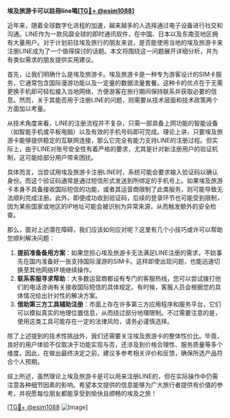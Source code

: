 **埃及旅游卡可以註冊line嗎[[TG💪+ @esim1088](https://t.me/s/esim1088)]**

近年来，随着全球数字化进程的加速，越来越多的人选择通过电子设备进行社交和沟通。LINE作为一款风靡全球的即时通讯软件，在中国、日本以及东南亚地区拥有大量用户。对于计划前往埃及旅行的朋友来说，是否能使用当地的埃及旅游卡来注册LINE成为了一个值得探讨的话题。本文将围绕这一问题展开详细分析，并为有类似需求的朋友提供实用建议。

首先，让我们明确什么是埃及旅游卡。埃及旅游卡是一种专为游客设计的SIM卡服务，它通常包含国际漫游功能以及一定量的数据流量套餐。这种卡的优点在于无需更换手机即可轻松接入当地网络，方便游客在旅行期间保持联系并获取必要的信息。然而，关于其能否用于注册LINE的问题，则需要从技术层面和技术政策两个方面加以考量。

从技术角度来看，LINE的注册流程并不复杂，只需一部具备上网功能的智能设备（如智能手机或平板电脑）以及有效的手机号码即可完成。理论上讲，只要埃及旅游卡能够提供稳定的互联网连接，那么它完全有能力支持LINE的注册过程。但实际上，由于LINE对账号安全性有着严格的要求，尤其是针对新注册用户的验证机制，这可能给部分用户带来困扰。

具体而言，当尝试用埃及旅游卡注册LINE时，系统可能会要求输入验证码以确认身份。而这个验证码通常是通过短信形式发送到所绑定的手机号上。如果埃及旅游卡本身不具备接收国际短信的功能，或者其运营商限制了此类服务，则可能导致无法顺利完成注册。此外，即便成功收到验证码，后续的登录环节也可能受到限制，因为某些国家或地区的IP地址可能会被识别为异常来源，从而触发额外的安全检查。

那么，面对上述潜在障碍，我们应该如何应对呢？这里有几个小技巧或许可以帮助您顺利解决问题：

1. **提前准备备用方案**：如果您担心埃及旅游卡无法满足LINE注册的需求，不妨事先在国内准备好一张支持国际漫游的SIM卡。这样即使出现问题，也能迅速切换至其他网络环境继续操作。
2. **联系客服寻求帮助**：大多数运营商都设有专门的客服热线，您可以尝试拨打他们的电话咨询有关接收国际短信的具体规定。有时候，客服人员会根据您的具体情况给出针对性的解决方案。
3. **借助第三方工具辅助注册**：市面上存在许多第三方应用程序和服务平台，它们可以模拟真实的地理位置信息，从而绕过部分地理限制。不过需要注意的是，使用这类工具可能存在一定的法律风险，请务必谨慎选择。

除了上述提到的技术性挑战外，我们还需要关注埃及旅游卡的整体性价比。毕竟，良好的用户体验不仅取决于功能实现与否，还涉及到价格合理性、服务质量等多个维度。因此，在做出最终决定之前，建议多参考相关评价和反馈，确保所选产品符合个人预期。

综上所述，虽然理论上埃及旅游卡是可以用来注册LINE的，但在实际操作中仍需注意各种细节因素的影响。希望本文提供的信息能够为广大旅行者提供有价值的参考，并祝愿每位朋友都能享受到愉快且顺畅的埃及之旅！

[[TG💪+ @esim1088](https://t.me/s/esim1088) ![Image](https://i.postimg.cc/4NQfJmqS/Snipaste-2025-05-13-00-14-12.png)]